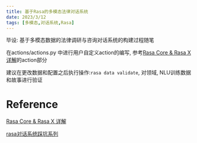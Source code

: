 ```yaml
---
title: 基于Rasa的多模态法律对话系统
date: 2023/3/12
tags: [多模态,对话系统,Rasa]
---
```


<meta name="referrer" content="no-referrer" />

毕设: 基于多模态数据的法律调研与咨询对话系统的构建过程随笔

<!--more-->

在actions/actions.py 中进行用户自定义action的编写, 参考[Rasa Core & Rasa X 详解](https://ningshixian.github.io/2020/12/14/Rasa-Core-&-Rasa-X-%E8%AF%A6%E8%A7%A3/)的action部分

建议在更改数据和配置之后执行操作:`rasa data validate`, 对领域, NLU训练数据和故事进行验证

# Reference

[Rasa Core & Rasa X 详解](https://ningshixian.github.io/2020/12/14/Rasa-Core-&-Rasa-X-%E8%AF%A6%E8%A7%A3/)

[rasa对话系统踩坑系列](https://www.jianshu.com/u/4b912e917c2e)
